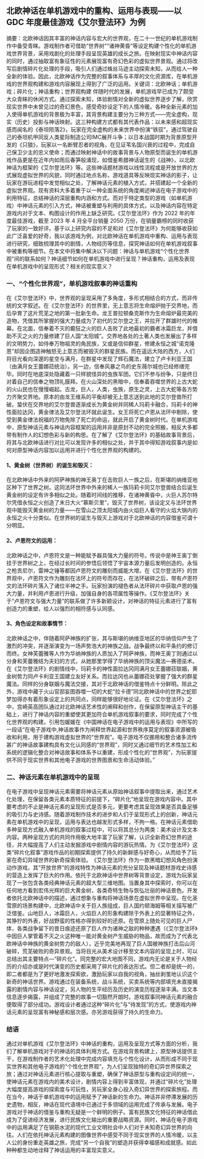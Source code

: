## 北欧神话在单机游戏中的重构、运用与表现——以 GDC 年度最佳游戏《艾尔登法环》为例

​	摘要：北欧神话因其丰富的神话内容与宏大的世界观，在二十一世纪的单机游戏制作中备受青睐。游戏制作者可借助“世界树”“诸神黄昏”等设定构建个性化的单机游戏世界背景，采用戏剧化的处理手段呈现英雄的成长之旅。在映射现实中神话内容的同时，通过抽取富有象征性的元素展现富有奇幻色彩的虚拟世界景观。通过将改写后剧情碎片化处理的手段，吸引人们通过蛛丝马迹主动探索未知，从而给人一种全新的体验。因此，北欧神话作为完整的叙事体系与丰厚的文化资源库，在单机游戏的世界观构建和游戏内容展现上得到了广泛的运用。
​	关键词：北欧神话；单机游戏；碎片化；神话重构；世界观构建
​	伴随时代的发展，单机游戏早已成为了颇受大众青睐的休闲方式。通过探索未知，体验剧情对全新的虚拟世界逐步了解，欣赏现实世界中未曾见过的奇幻景色，感受奇妙设定下的人情冷暖。各种全新元素的加入使得单机游戏的背景极为丰富，其背景构建主要分为三种方式——完全虚构，现实（历史）投影与神话映射。这三种构建方式都有其代表作品：以未来感和超现实感而闻名的《泰坦陨落2》，玩家在完全虚构的未来世界中扮演“铁驭”，通过驾驶自己的泰坦机甲同反人类星际制造公司IMC展开斗争；以日本战国时期为背景原型开发的《只狼》，玩家以一名断臂忍者的视角，在见证苇名国兴衰的过程中，完成自己保卫少主的忠义使命；而通过映射神话中的故事背景与人物原型而诞生的单机游戏作品更是在近年内如雨后春笋般涌现，如借鉴希腊神话诞生的《战神》，以北欧神话为框架的《艾尔登法环》等。这些神话题材游戏以线性流程或是开放世界的方式展现虚拟世界的风貌，同时通过地点名称，游戏道具等反映现实神话的影子，让玩家在游玩进程中发觉相似之处，了解神话元素的植入方式，并搭建起一个全新的虚拟世界观。
​	现有资料大多着重于以一种全面系统的角度阐述神话在电子游戏中的利用特征，总结神话的深层重构内涵和方式。而对于特定类型的游戏（如单机游戏）中神话元素的引入方式，神话被重塑与利用的具体方式，以及神话内容在特定游戏内对于文本、构图设计的作用上缺乏研究。《艾尔登法环》作为 2022 年的年度最佳游戏，截至 2023 年 4 月全平台销量 2050 万份，在销量霸榜的同时收获了玩家的一致好评。基于以上研究内容的不足和对《艾尔登法环》为何能够收获如此广泛喜爱的好奇，我以该游戏为例，对北欧神话在单机游戏中重构、运用与表现进行研究，细致梳理其中的剧情，人物经历等信息，探究神话如何在单机游戏叙事中被重构等细节。在本文中将集中解决以下问题：神话与单机游戏“个性化世界观”间的联系如何？神话细节如何在单机游戏中进行呈现？神话重构，运用及表现在单机游戏中的呈现形式？相关的现实意义？

###   一、“个性化世界观”，单机游戏叙事的神话重构

​	在《艾尔登法环》中，世界观的呈现采用了多角度，多形式相结合的方式，而非传统的文字叙述。在《艾尔登法环》的世界里，无上意志将生命熔炉抛于交界地，而后孕育了这片荒芜之地的第一批新生命。龙王普拉顿桑克斯作为生命熔炉最完美的造物，凭借其所掌握的强大力量成为了初代的艾尔登之王，并拉开了群雄时代的帷幕。在北面，信奉着不灭的癫狂之火的巨人击败了此地最初的霸者冰霜巨龙，并借助不灭之火的力量修建了巨人国“太阳城”。交界地各处的土著人类也发展出了多样的文明势力，如侍奉万物祖灵的角民族，又或是信仰群星，修建永恒之城“诺克隆恩”却因企图造神触怒无上意志而被毁灭的群星民族。而在遥远大陆的西方，人们将目光看向深邃的星空与满月，在群星中发现了辉石魔法，建立了卢卡利亚王国（由满月女王蕾娜菈统治）。另一边，信奉风暴之鸟的史东薇尔城也已经修缮完毕。同时在地底深处隐藏着一只样貌怪异的虫族军团。它们不参与纷争，只是终日对着自己的信奉之物顶礼膜拜。在火山深处的黑暗中，信奉着吞噬世界的上古大蛇的火山民也在慢慢崛起。古龙，巨人，人类，虫族，原生之灵，上古大蛇等各方势力齐聚交界地。原本的由龙王维系的平衡却被无上意志送到此地的艾尔登兽所打破。蛰伏在交界地的艾尔登兽逐渐成长为黄金树并同稀人玛莉卡融合，玛莉卡的神性面拉达冈，黄金律法及艾尔登法环就此诞生。女王将死亡卢恩从法环中剔除，使受到黄金律法祝福的万物免除了死亡的命运，就此开启了黄金树时代。
​	在单机游戏中，原型神话元素与神话内容框架的运用并非是原封不动的完全照搬，相反大多都带有制作人的幻想色彩与新的构思。在了解了《艾尔登法环》的基础故事背景后，将其与北欧神话进行对比可以发现许多的相似之处，并于其中得知游戏叙事内是如何对原型神话内容加以运用并进行个性化世界观的构建的。

####   1、黄金树（世界树）的诞生和毁灭：

​	在北欧神话中外来的阿萨神族的神王奥丁在击败巨人一族之后，在斯堪的纳维亚地区种下了世界之树。这同法环世界中外来的稀人一族玛莉卡同艾尔登兽结合后诞生黄金树的设定有许多相似之处。随着时间线的推移，在诸神黄昏中，火巨人苏尔特尔凭借永恒之火创造了末日大火“慕斯贝里”，毁灭了世界树，该设定又与法环世界观中能毁灭黄金树的力量——在雪山之顶太阳城内由火焰巨人看守的火焰大锅内的永恒之火十分类似。在世界树的诞生与毁灭上游戏对于北欧神话的内容借鉴可谓十分明显。

####   2、卢恩符文的运用：

​	北欧神话之中，卢恩符文是一种能赋予器具强大力量的符号。传说中是神王奥丁倒挂于世界树之上，在经过长时间的参悟后领悟了宇宙本源力量后发明创造的。永恒之枪贡尼尔，雷神之锤等都因卢恩符文的雕刻而威能大增。在《艾尔登法环》的世界观中，卢恩符文作为雕刻在法环上的符号而存在，在法环破碎之后，带有卢恩符文的法环碎片落入了诸位半神之手。玩家扮演的褪色者从法环碎片中获取卢恩的强大力量，并利用卢恩进行升级，加强自身的各项属性等操作。《艾尔登法环》关于“卢恩符文与强大力量”的联系做了许多新颖设计，对神话的特征元素进行了富有创造力的重塑，给人以强烈的相符感与认同感。

####   3、角色设定和故事情节：

​	北欧神话之中，伴随着阿萨神族的扩张，其与斯堪的纳维亚地区的华纳信仰产生了激烈的冲突，并逐渐演变为一场声势浩大的神族之战。战争最终以和平条约的修订而终。女神芙蕾雅等人作为华纳神族的人质加入了阿萨神族，而神王奥丁则通过以分身和芙蕾雅结为夫妇的方式，从她那里学得了华纳神族的顶尖魔法—赛德巫术。在《艾尔登法环》的剧情线中，玛莉卡的神性面拉达冈同满月女王蕾娜菈联姻，黄金树势力同卢卡利亚王国建立友好关系。而拉达冈也从蕾娜菈处掌握了强大的群星魔法。同样的分身联姻与魔法交接，其对于北欧神话的借鉴特点十分鲜明。除此之外，游戏中藏于火山官邸妄图吞噬一切的大蛇“拉卡德”同北欧神话中的世界之蛇耶梦加得亦有着形象设定上的共同点，同样能够很好地论证。
​	在《艾尔登法环》之中，宫崎英高团队通过对北欧神话艺术性的阐释和创作，在保留原型神话主干的基础上，进行了神话内容的重塑使其更加符合单机游戏叙事的要求，同时完成了个性化世界观的构建。引用包媛媛在《中国神话在电子游戏中的运用与表现》中所写的一段话“在电子游戏中,神话故事作为闸释世界起源和世界秩序莫定的叙事资源被吸收和利用，用于建构游戏虛拟世界的“世界观”。电子游戏不仅挪用和整合诸多流传甚广的神话故事建构具有文化认同感的“世界观”，同时又通过细节的艺术性加工和系统的逻辑化整合对神话故事和体系予以重建，形成个性化的“世界观”，为玩家提供不同于现实世界和其他电子游戏的世界图景和生命活动体验。”

###   二、神话元素在单机游戏中的呈现

​	在电子游戏中呈现神话元素需要将神话元素从原始神话叙事中提取出来，通过艺术化处理，在保留各类元素本质特征的前提下，“碎片化”地呈现在游戏内容中。其中要考虑的不止是神话元素的呈现形式是否多元，更要考虑其呈现效果是否具备足够的吸引力与史诗感。随着游戏制作技术的进步和人们于呈现形式上的创新，神话元素在单机游戏中的呈现，运用与表达也越发形式多样，不拘一格。在神话元素借助多种呈现方式融入单机游戏的叙事过程中，可以将其总分为两类：美术设计及文本内容。两种呈现方式的共同作用极大地丰富了玩家了解，认识全新奇幻世界的途径，并大幅提高了人们主动发掘游戏中剧情内容的游玩热情。为《艾尔登法环》这类“碎片化叙事”游戏作品的初期探索提供了持久的新鲜感与好奇心，从而给予了玩家在奇幻异域世界的新奇探索体验。
​	《艾尔登法环》作为一款黑暗幻想风角色扮演动作游戏，其“开放世界”的游戏特性为神话元素的充分呈现及神话题材游戏史诗感的营造上发挥了巨大的作用。依托于北欧神话中世界树等背景设定，游戏为玩家呈现了一张包含各类经典神话元素的超大型三维地图。当置身其中探索时，你可以在任何地方看到宏伟光辉的巨大黄金树，各类奇特生物与恢弘壮丽的神话景色。开发者依托北欧神话中的描述，通过想象与重构将神话场景在虚拟世界中呈现。在化圣雪原的场景构建中，北欧神话中关于巨人族组成，巨人国约顿海姆等相关描写被广泛借鉴。山地巨人，冰霜巨人，火焰巨人的形象构建除于外表上的显著特征之外，其狰狞的外表，好战野蛮的性格亦得到较好的还原。在雪原上随处可见的巨人尸体，各类战争留下的昔日痕迹还原了巨人作为诸神之敌的种种遭遇（《艾尔登法环》中因巨人掌管着不灭之火这种唯一能对黄金树产生威胁的物品，故而成为了代表北欧神话中神族的黄金树势力的敌人），近乎完美地再现了巨人国被神族打击后山河破碎，荒芜破败的奇异景观。
​	 当将目光从美术设计移至文本内容的呈现上时，可以总结出其主要特点—“碎片化”。同完整的宏大地图不同，游戏内无论是关于人物经历的介绍亦或是时代演变的历史都采用了碎片化的表达形式。但二者却是统一的，即二者都是为了更好地激发探索欲，激励玩家以自我的视角，抽丝剥茧地认识这个新奇的神话世界。游戏通过在装备系统，战斗系统，买卖系统等内部填充未直接揭露的剧情内容与神话设定，另人物的生平经历及历史的演变历程逐渐丰满。当文本信息逐步揭露，并组成了完整的故事一切豁然开朗时。游戏叙事同神话元素的融合便取得了部分成功。游戏设计者通过这种“碎片化”与“待发现”的方式，使游戏内神话元素的呈现富有神秘感和层次感。亦另游戏获得了持久的生命力。

###   结语

​	通过对单机游戏《艾尔登法环》中神话的重构，运用及呈现方式等方面的分析，我们了解单机游戏对于的神话的具体利用方式。在游戏背景构建上，原型神话提供主干，在游戏制作者的艺术化处理中完成内容填充与个性化设计，从而形成不同于现实世界和其他电子游戏的“个性化世界观”，为人们呈现独特的奇幻异世界探索之旅；通过对神话元素进行核心提取与重塑，确保了神话原型与重构设定间的统一，使神话元素在游戏内的美术设计，剧情内容上得到丰富体现，并通过“碎片化”处理大幅度提高游戏的探索度与可玩性，另玩家全身心投入奇幻异世界的探索旅程。
​	而在当今，神话于单机游戏中的运用赋予了神话新的生命力。神话并非停滞发展的历史遗物，相反，神话在现代语境中已通过于多领域的运用完成了传承与发展。电子游戏对于神话的借鉴与重构无疑是一个鲜明的例子。富有民族文化特征的神话借此成为了促进经济发展，进行民族文化输出的重要战略资源。同时，神话在电子游戏中的运用满足了在钢筋水泥的现代工业文明社会中人们对于未知奇幻异世界的向往。人们在依托神话元素构建的图像世界中感受不同于现实世界的人情冷暖，以主人公的身份重走英雄之旅，完成“另一个自我”的塑造并获得幸福感和成就感。如此种种都生动地诠释了神话运用的丰富现实意义。